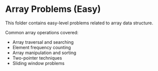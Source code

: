 # Array Problems (Easy)

This folder contains easy-level problems related to array data structure.

Common array operations covered:
- Array traversal and searching
- Element frequency counting
- Array manipulation and sorting
- Two-pointer techniques
- Sliding window problems